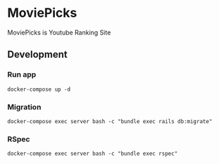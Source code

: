 # MoviePicks
MoviePicks is Youtube Ranking Site

## Development
### Run app
```
docker-compose up -d
```

### Migration
```
docker-compose exec server bash -c "bundle exec rails db:migrate"
```

### RSpec
```
docker-compose exec server bash -c "bundle exec rspec"
```
